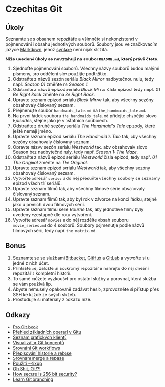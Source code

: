 # Czechitas Git

## Úkoly

Seznamte se s obsahem repozitáře a všimněte si nekonzistencí v pojmenování i obsahu jednotlivých souborů.
Soubory jsou ve značkovacím jazyce [Markdown](https://www.markdownguide.org), jehož [syntaxe](https://www.markdownguide.org/basic-syntax) není nijak složitá.

**Níže uvedené úkoly se nevztahují na soubor `README.md`, který právě čtete.**

1. Sjednoťte pojmenování souborů. Všechny názvy souborů budou malými písmeny, pro oddělení slov použijte podtržítko.
1. Odstraňte z názvů sezón seriálu *Black Mirror* nadbytečnou nulu, tedy např. *Season 01* změňte na *Season 1.*
1. Odstraňte z názvů epizod seriálu *Black Mirror* čísla epizod, tedy např. *01 Be Right Back* změňte na *Be Right Back.*
1. Upravte seznam epizod seriálu *Black Mirror* tak, aby všechny sezóny obsahovaly číslovaný seznam.
1. Přejmenujte soubor `handmaids_tale.md` na `the_handmaids_tale.md`.
1. Na první řádek souboru `the_handmaids_tale.md` přidejte chybějící slovo *Episodes*, stejně jako je v ostatních souborech.
1. Odstraňte z druhé sezóny seriálu *The Handmaid's Tale* epizody, které ještě nemají jméno.
1. Upravte seznam epizod seriálu *The Handmaid's Tale* tak, aby všechny sezóny obsahovaly číslovaný seznam.
1. Opravte názvy sezón seriálu *Westworld* tak, aby obsahovaly slovo Season bez nadbytečné nuly, tedy např. *Season 1: The Maze.*
1. Odstraňte z názvů epizod seriálu *Westworld* čísla epizod, tedy např. *01 The Original* změňte na *The Original.*
1. Upravte seznam epizod seriálu *Westworld* tak, aby všechny sezóny obsahovaly číslovaný seznam.
1. Vytvořte adresář `series` a do něj přesuňte všechny soubory se seznamy epizod všech tří seriálů.
1. Upravte seznam filmů tak, aby všechny filmové série obsahovaly číslovaný seznam.
1. Upravte seznam filmů tak, aby byl rok v závorce na konci řádku, stejně jako u prvních dvou filmových sérií.
1. Upravte seznam filmů série *Bourne* tak, aby jednotlivé filmy byly uvedeny vzestupně dle roku vytvoření.
1. Vytvořte adresář `movies` a do něj rozdělte obsah souboru `movie_series.md` do 4 souborů. Soubory pojmenutje podle názvů filmových sérií, tedy např. `the_matrix.md`.

## Bonus

1. Seznamte se se službami [Bitbucket](https://bitbucket.org), [GitHub](https://github.com) a [GitLab](https://gitlab.com) a vytvořte si u jedné z nich účet.
1. Přihlašte se, založte si soukromý repozitář a nahrajte do něj dnešní repozitář s kompletní historií.
1. To samé můžete vyzkoušet pro ostatní služby a porovnat, která služba se vám používá líp.
1. Abyste nemusely opakovaně zadávat heslo, zprovozněte si přístup přes SSH ke každé ze svých služeb.
1. Prostudujte si materiály z odkazů níže.

## Odkazy

* [Pro Git book](https://git-scm.com/book/en/v2)
* [Přehled základních operací v Gitu](https://pyvec.github.io/cheatsheets/basic-git/basic-git-cs.pdf)
* [Seznam grafických klientů](https://git-scm.com/downloads/guis)
* [Visualizátor Git konceptů](https://onlywei.github.io/explain-git-with-d3/)
* [Srovnání Git workflows](https://www.atlassian.com/git/tutorials/comparing-workflows)
* [Přepisování historie a rebase](https://www.atlassian.com/git/tutorials/rewriting-history/git-rebase)
* [Srovnání merge a rebase](https://www.atlassian.com/git/tutorials/merging-vs-rebasing)
* [Použití --fixup](https://filip-prochazka.com/blog/git-fixup)
* [Oh Shit, Git!?!](http://ohshitgit.com)
* [How secure is 256 bit security?](https://www.3blue1brown.com/lessons/256-bit-security)
* [Learn Git branching](https://learngitbranching.js.org/)
